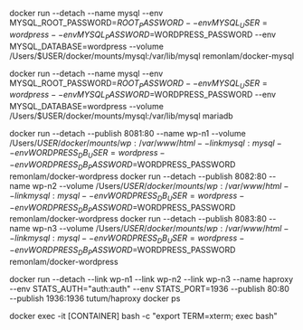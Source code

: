 docker run --detach --name mysql --env MYSQL_ROOT_PASSWORD=$ROOT_PASSWORD --env MYSQL_USER=wordpress --env MYSQL_PASSWORD=$WORDPRESS_PASSWORD --env MYSQL_DATABASE=wordpress --volume /Users/$USER/docker/mounts/mysql:/var/lib/mysql remonlam/docker-mysql


docker run --detach --name mysql --env MYSQL_ROOT_PASSWORD=$ROOT_PASSWORD --env MYSQL_USER=wordpress --env MYSQL_PASSWORD=$WORDPRESS_PASSWORD --env MYSQL_DATABASE=wordpress --volume /Users/$USER/docker/mounts/mysql:/var/lib/mysql mariadb

docker run --detach --publish 8081:80 --name wp-n1 --volume /Users/$USER/docker/mounts/wp:/var/www/html --link mysql:mysql --env WORDPRESS_DB_USER=wordpress --env WORDPRESS_DB_PASSWORD=$WORDPRESS_PASSWORD remonlam/docker-wordpress
docker run --detach --publish 8082:80 --name wp-n2 --volume /Users/$USER/docker/mounts/wp:/var/www/html --link mysql:mysql --env WORDPRESS_DB_USER=wordpress --env WORDPRESS_DB_PASSWORD=$WORDPRESS_PASSWORD remonlam/docker-wordpress
docker run --detach --publish 8083:80 --name wp-n3 --volume /Users/$USER/docker/mounts/wp:/var/www/html --link mysql:mysql --env WORDPRESS_DB_USER=wordpress --env WORDPRESS_DB_PASSWORD=$WORDPRESS_PASSWORD remonlam/docker-wordpress

docker run --detach --link wp-n1 --link wp-n2 --link wp-n3 --name haproxy --env STATS_AUTH="auth:auth" --env STATS_PORT=1936 --publish 80:80 --publish 1936:1936 tutum/haproxy
docker ps


docker exec -it [CONTAINER] bash -c "export TERM=xterm; exec bash"
